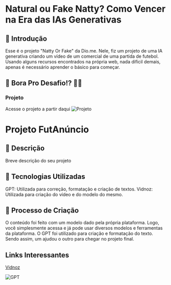 # Natural ou Fake Natty? Como Vencer na Era das IAs Generativas

## 🚀 Introdução

Esse é o projeto "Natty Or Fake" da Dio.me. Nele, fiz um projeto de uma IA generativa criando um vídeo de um comercial de uma partida de futebol. Usando alguns recursos encontrados na própria web, nada difícil demais, apenas é necessário aprender o básico para começar.

## 🎯 Bora Pro Desafio!? 💪🤓

### Projeto 

Acesse o projeto a partir daqui ![Projeto](https://share.vidnoz.com/aivideo?id=5920309)

# Projeto FutAnúncio

## 📒 Descrição
Breve descrição do seu projeto 

## 🤖 Tecnologias Utilizadas

GPT: Utilizada para correção, formatação e criação de textos.
Vidnoz: Utilizada para criação do vídeo e do modelo do mesmo.

## 🧐 Processo de Criação

O conteúdo foi feito com um modelo dado pela própria plataforma. Logo, você simplesmente acessa e já pode usar diversos modelos e ferramentas da plataforma. O GPT foi utilizado para criação e formatação do texto. Sendo assim, um ajudou o outro para chegar no projeto final.

## Links Interessantes

[Vidnoz](https://www.googleadservices.com/pagead/aclk?sa=L&ai=DChcSEwiuwNPPsPqGAxUPYkgAHZKiBdwYABAAGgJjZQ&ase=2&gclid=CjwKCAjw-O6zBhASEiwAOHeGxc62yYnpuePu-mEZ8KicCo7AI79FgfRdF4lCOMgKS-yb_ilcCZOuSRoCsF8QAvD_BwE&ei=h558ZtT6EJTQ1sQPmOmEuAo&ohost=www.google.com&cid=CAESVuD2ns-TYxNkmvPrccJ-WMCRRlIuW0AJytywjMJKrGnYoh0W-vkEGISzMGmfOKUQB7_lD8SBEhyT5e0k-71_anzyrCzOSUxE_Xj50QsuxDO296wqeGQn&sig=AOD64_1VYimdEYPL-wiUSkmTgRpMU5IQ5A&q&sqi=2&nis=4&adurl&ved=2ahUKEwiU2s7PsPqGAxUUqJUCHZg0AacQ0Qx6BAgJEAE)

![GPT](https://openai.com/chatgpt/)
